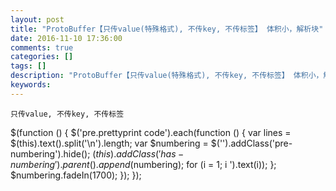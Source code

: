 ```yaml
---
layout: post
title: "ProtoBuffer【只传value(特殊格式), 不传key, 不传标签】 体积小，解析块"
date: 2016-11-10 17:36:00 
comments: true
categories: []
tags: []
description: "ProtoBuffer【只传value(特殊格式), 不传key, 不传标签】 体积小，解析块"
keywords: 
---
```



 
  
   
    只传value, 不传key, 不传标签
   
  
 
 
  $(function () {
                $('pre.prettyprint code').each(function () {
                    var lines = $(this).text().split('\n').length;
                    var $numbering = $('').addClass('pre-numbering').hide();
                    $(this).addClass('has-numbering').parent().append($numbering);
                    for (i = 1; i ').text(i));
                    };
                    $numbering.fadeIn(1700);
                });
            });
 



